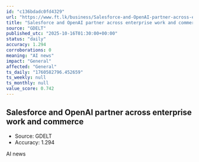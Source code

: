```yaml
---
id: "c136bdadc0fd4329"
url: "https://www.ft.lk/business/Salesforce-and-OpenAI-partner-across-enterprise-work-and-commerce/34-783070"
title: "Salesforce and OpenAI partner across enterprise work and commerce"
source: "GDELT"
published_utc: "2025-10-16T01:30:00+00:00"
status: "daily"
accuracy: 1.294
corroborations: 0
meaning: "AI news"
impact: "General"
affected: "General"
ts_daily: "1760582796.452659"
ts_weekly: null
ts_monthly: null
value_score: 0.742
---
```

## Salesforce and OpenAI partner across enterprise work and commerce

- Source: GDELT
- Accuracy: 1.294

AI news
